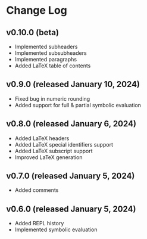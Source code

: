 # Change Log

## v0.10.0 (beta)

- Implemented subheaders
- Implemented subsubheaders
- Implemented paragraphs
- Added LaTeX table of contents

## v0.9.0 (released January 10, 2024)

- Fixed bug in numeric rounding
- Added support for full & partial symbolic evaluation

## v0.8.0 (released January 6, 2024)

- Added LaTeX headers
- Added LaTeX special identifiers support
- Added LaTeX subscript support
- Improved LaTeX generation

## v0.7.0 (released January 5, 2024)

- Added comments

## v0.6.0 (released January 5, 2024)

- Added REPL history
- Implemented symbolic evaluation